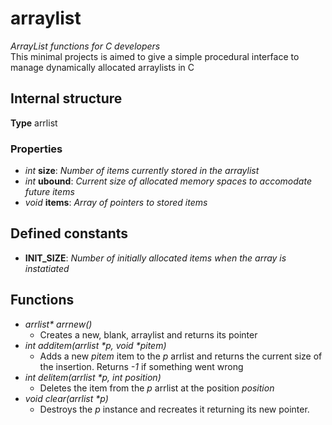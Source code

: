 # arraylist
*ArrayList functions for C developers*  
This minimal projects is aimed to give a simple procedural interface to manage dynamically allocated arraylists in C
## Internal structure
**Type** arrlist  
### Properties
* *int* **size**: *Number of items currently stored in the arraylist*
* *int* **ubound**: *Current size of allocated memory spaces to accomodate future items*
* *void* **items**: *Array of pointers to stored items*

## Defined constants
* **INIT_SIZE**: *Number of initially allocated items when the array is instatiated*

## Functions
*  _arrlist* arrnew()_
    * Creates a new, blank, arraylist and returns its pointer
* _int additem(arrlist *p, void *pitem)_
    * Adds a new *pitem* item to the *p* arrlist and returns the current size of the insertion. Returns *-1* if something went wrong
* _int delitem(arrlist *p, int position)_
    * Deletes the item from the *p* arrlist at the position *position*
* _void clear(arrlist *p)_
    * Destroys the *p* instance and recreates it returning its new pointer.

